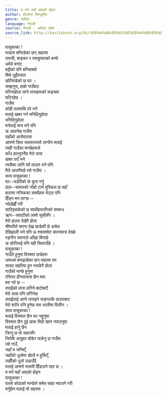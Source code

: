 ```yaml
---
title: म मर्न यहाँ आएको होइन
author: प्रोल्लास सिन्धुलीय
genre: कविता
language: नेपाली
source: नेपाली - कविता कोश
source_link: http://kavitakosh.org/kk/%E0%A4%AA%E0%A5%8D%E0%A4%B0%E0%A5%8B%E0%A4%B2%E0%A5%8D%E0%A4%B2%E0%A4%BE%E0%A4%B8_%E0%A4%B8%E0%A4%BF%E0%A4%A8%E0%A5%8D%E0%A4%A7%E0%A5%81%E0%A4%B2%E0%A5%80%E0%A4%AF
---
```


वासुकाका !  
घरहरू बनिरहेका छन् सहरमा  
रामजी, शङ्कर र रामकुमारको बन्यो  
धर्मले बनाए  
बद्रीको पनि बनिसक्यो  
शिवे धुइँपत्ताल  
खोजिरहेको छ घर ।  
सम्झनुस्, हाम्रो गाउँबाट  
मरिनखोला लाने लासहरूको सङ्ख्या  
घटिरहेछ ।  
गाउँमा  
कोही तलमाथि परे भने  
मलाई खबर गर्न भनिदिनुहोला  
भनिदिनुहोला  
मर्नलाई मात्र भने पनि  
ऊ आउनेछ गाउँमा  
यहाँको आर्यघाटमा  
आफ्नो चिता जल्लाजस्तो लाग्दैन मलाई  
त्यही गाउँका मान्छेहरूले  
काँध हाल्नुपर्नेछ मेरो लास  
खबर पाएँ भने  
त्यसैका लागि पर्म लाउन भने पनि  
मैले आउनैपर्छ त्यो गाउँमा ।  
सत्य वासुकाका !  
घर--घडेरीको के कुरा गर्नु  
दाल--चामलको जोहो टार्न मुस्किल छ यहाँ  
बाटामा नजिकका साथीहरू भेट्दा पनि  
हिँड्न मन लाग्छ --  
नदेखेझैँ गरी  
साटिइसकेको छ साथीहरूसँगको सम्बन्ध  
ऋण--सापटीको लामो सूचीसँग ।  
मेरो हालत देखेरै होला  
श्रीमतीले सपना देख्न छाडेकी छे अचेल  
देखिहाली भने पनि ऊ श्यामश्वेत सपनामात्र देख्छे  
रङ्गीन सपनाले आँखा बिगार्छ  
ऊ छोरीलाई पनि यही सिकाउँछे ।  
वासुकाका !  
गाउँले हुनुमा विस्मात ठान्नेहरू  
धमाधम बनाइरहेका छन् सहरमा घर  
सायद सहरिया हुन नसकेरै होला  
गाउँको मान्छे हुनुमा  
रत्तिभर हीनताभास छैन ममा  
बरु गर्व छ --  
तपाईंको लास लगिने बाटोबाटै  
मेरो लास पनि लगिनेछ  
तपाईंलाई आगो लगाइने जङ्गलकै दाउराबाट  
मेरो शरीर पनि हुनेछ यस धरतीमा विलीन ।  
सत्य वासुकाका !  
मलाई विस्मात छैन घर नहुनुमा  
विस्मात छैन दुई छाक मिठो खान नपाउनुमा  
मलाई हार्नु छैन  
जित्नु छ यो सहरसँग  
जितेकै अनुहार बोकेर फर्कनु छ गाउँमा  
त्यो गाउँ,  
जहाँ म जन्मिएँ,  
जहाँको धुलोमा खेल्दै म हुर्किएँ,  
त्यहीँको धुलो उडाउँदै  
मलाई आफ्नो मलामी हिँडाउने रहर छ ।  
म मर्न यहाँ आएको होइन  
वासुकाका !  
पल्लो कोठाको मान्छेले समेत थाहा नपाउने गरी  
मर्नुछैन मलाई यो सहरमा ।
